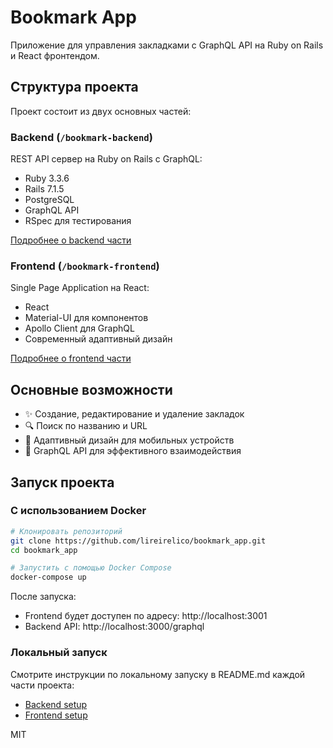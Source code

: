 # Bookmark App

Приложение для управления закладками с GraphQL API на Ruby on Rails и React фронтендом.

## Структура проекта

Проект состоит из двух основных частей:

### Backend (`/bookmark-backend`)

REST API сервер на Ruby on Rails с GraphQL:

- Ruby 3.3.6
- Rails 7.1.5
- PostgreSQL
- GraphQL API
- RSpec для тестирования

[Подробнее о backend части](./bookmark-backend/README.md)

### Frontend (`/bookmark-frontend`)

Single Page Application на React:

- React
- Material-UI для компонентов
- Apollo Client для GraphQL
- Современный адаптивный дизайн

[Подробнее о frontend части](./bookmark-frontend/README.md)

## Основные возможности

- ✨ Создание, редактирование и удаление закладок
- 🔍 Поиск по названию и URL
- 📱 Адаптивный дизайн для мобильных устройств
- 🚀 GraphQL API для эффективного взаимодействия

## Запуск проекта

### С использованием Docker

```bash
# Клонировать репозиторий
git clone https://github.com/lireirelico/bookmark_app.git
cd bookmark_app

# Запустить с помощью Docker Compose
docker-compose up
```

После запуска:
- Frontend будет доступен по адресу: http://localhost:3001
- Backend API: http://localhost:3000/graphql

### Локальный запуск

Смотрите инструкции по локальному запуску в README.md каждой части проекта:
- [Backend setup](./bookmark-backend/README.md)
- [Frontend setup](./bookmark-frontend/README.md)

MIT 